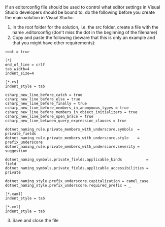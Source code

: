 
If an editorconfig file should be used to control what editor settings in Visual Studio developers should be bound to, do the following before you create the main solution in Visual Studio:

1. In the root folder for the solution, i.e. the src folder, create a file with the name .editorconfig (don't miss the dot in the beginning of the filename)
2. Copy and paste the following (beware that this is only an example and that you might have other requirements):

```
root = true

[*]
end_of_line = crlf
tab_width=4
indent_size=4

[*.cs]
indent_style = tab

csharp_new_line_before_catch = true
csharp_new_line_before_else = true
csharp_new_line_before_finally = true
csharp_new_line_before_members_in_anonymous_types = true
csharp_new_line_before_members_in_object_initializers = true
csharp_new_line_before_open_brace = true
csharp_new_line_between_query_expression_clauses = true

dotnet_naming_rule.private_members_with_underscore.symbols  = private_fields
dotnet_naming_rule.private_members_with_underscore.style    = prefix_underscore
dotnet_naming_rule.private_members_with_underscore.severity = suggestion

dotnet_naming_symbols.private_fields.applicable_kinds           = field
dotnet_naming_symbols.private_fields.applicable_accessibilities = private

dotnet_naming_style.prefix_underscore.capitalization = camel_case
dotnet_naming_style.prefix_underscore.required_prefix = _

[*.xaml]
indent_style = tab

[*.xml]
indent_style = tab
```

3. Save and close the file
